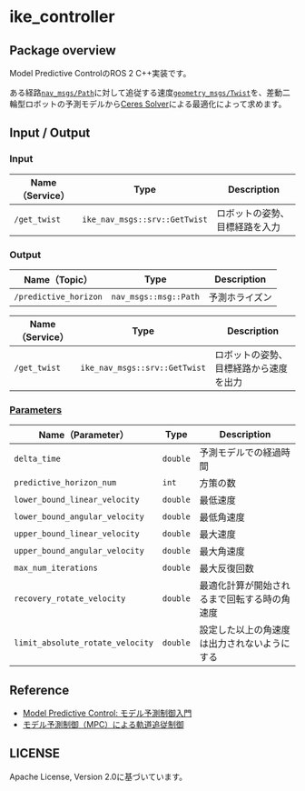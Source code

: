 # ike_controller

## Package overview
Model Predictive ControlのROS 2 C++実装です。

ある経路[`nav_msgs/Path`](http://docs.ros.org/en/noetic/api/nav_msgs/html/msg/Path.html)に対して追従する速度[`geometry_msgs/Twist`](http://docs.ros.org/en/melodic/api/geometry_msgs/html/msg/Twist.html)を、差動二輪型ロボットの予測モデルから[Ceres Solver](https://github.com/ceres-solver/ceres-solver)による最適化によって求めます。

## Input / Output

### Input

| **Name（Service）** | **Type**                                          | **Description**                             | 
| ------------- | --------------------------------------------- | --------------------------------------- | 
| `/get_twist`          | `ike_nav_msgs::srv::GetTwist`                  | ロボットの姿勢、目標経路を入力         | 

### Output

| **Name（Topic）**        | **Type**                                 | **Description**                                      | 
| -------------------- | ------------------------------------ | ------------------------------------------------ | 
| `/predictive_horizon`          | `nav_msgs::msg::Path`                  | 予測ホライズン         | 

| **Name（Service）** | **Type**                                          | **Description**                             | 
| ------------- | --------------------------------------------- | --------------------------------------- | 
| `/get_twist`          | `ike_nav_msgs::srv::GetTwist`                  | ロボットの姿勢、目標経路から速度を出力         | 

### [Parameters](../ike_nav_parameters/config/ike_controller_parameter.yaml)

| **Name（Parameter）**   | **Type**        | **Description**            | 
| ------------------- | ----------- | ---------------------- | 
| `delta_time`           | `double` | 予測モデルでの経過時間           | 
| `predictive_horizon_num`           | `int` | 方策の数           | 
| `lower_bound_linear_velocity`           | `double` | 最低速度           | 
| `lower_bound_angular_velocity`           | `double` | 最低角速度           | 
| `upper_bound_linear_velocity`           | `double` | 最大速度           | 
| `upper_bound_angular_velocity`           | `double` | 最大角速度           | 
| `max_num_iterations`           | `double` | 最大反復回数           | 
| `recovery_rotate_velocity`           | `double` | 最適化計算が開始されるまで回転する時の角速度           | 
| `limit_absolute_rotate_velocity`           | `double` | 設定した以上の角速度は出力されないようにする           | 

## Reference

* [Model Predictive Control: モデル予測制御入門](https://myenigma.hatenablog.com/entry/2016/07/25/214014)
* [モデル予測制御（MPC）による軌道追従制御](https://qiita.com/taka_horibe/items/47f86e02e2db83b0c570)

## LICENSE

Apache License, Version 2.0に基づいています。

